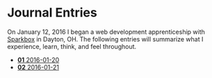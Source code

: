 # Journal Entries

On January 12, 2016 I began a web development apprenticeship with [Sparkbox](http://seesparkbox.com) in Dayton, OH. The following entries will summarize what I experience, learn, think, and feel throughout.

- [**01** 2016-01-20](./entries/2016-01-20.md)
- [**02** 2016-01-21](./entries/2016-01-21.md)